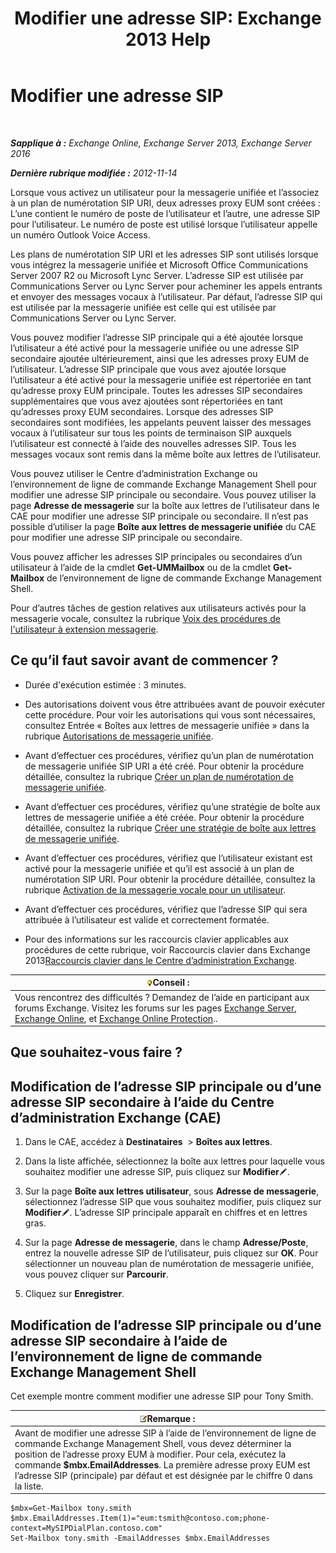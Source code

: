 ﻿---
title: 'Modifier une adresse SIP: Exchange 2013 Help'
TOCTitle: Modifier une adresse SIP
ms:assetid: 33f4f464-9baa-48af-bf5e-a0d55bb45f60
ms:mtpsurl: https://technet.microsoft.com/fr-fr/library/Dd335189(v=EXCHG.150)
ms:contentKeyID: 50555367
ms.date: 04/24/2018
mtps_version: v=EXCHG.150
ms.translationtype: HT
---

# Modifier une adresse SIP

 

_**Sapplique à :** Exchange Online, Exchange Server 2013, Exchange Server 2016_

_**Dernière rubrique modifiée :** 2012-11-14_

Lorsque vous activez un utilisateur pour la messagerie unifiée et l’associez à un plan de numérotation SIP URI, deux adresses proxy EUM sont créées : L’une contient le numéro de poste de l’utilisateur et l’autre, une adresse SIP pour l’utilisateur. Le numéro de poste est utilisé lorsque l’utilisateur appelle un numéro Outlook Voice Access.

Les plans de numérotation SIP URI et les adresses SIP sont utilisés lorsque vous intégrez la messagerie unifiée et Microsoft Office Communications Server 2007 R2 ou Microsoft Lync Server. L’adresse SIP est utilisée par Communications Server ou Lync Server pour acheminer les appels entrants et envoyer des messages vocaux à l’utilisateur. Par défaut, l’adresse SIP qui est utilisée par la messagerie unifiée est celle qui est utilisée par Communications Server ou Lync Server.

Vous pouvez modifier l’adresse SIP principale qui a été ajoutée lorsque l’utilisateur a été activé pour la messagerie unifiée ou une adresse SIP secondaire ajoutée ultérieurement, ainsi que les adresses proxy EUM de l’utilisateur. L’adresse SIP principale que vous avez ajoutée lorsque l’utilisateur a été activé pour la messagerie unifiée est répertoriée en tant qu’adresse proxy EUM principale. Toutes les adresses SIP secondaires supplémentaires que vous avez ajoutées sont répertoriées en tant qu’adresses proxy EUM secondaires. Lorsque des adresses SIP secondaires sont modifiées, les appelants peuvent laisser des messages vocaux à l’utilisateur sur tous les points de terminaison SIP auxquels l’utilisateur est connecté à l’aide des nouvelles adresses SIP. Tous les messages vocaux sont remis dans la même boîte aux lettres de l’utilisateur.

Vous pouvez utiliser le Centre d’administration Exchange ou l’environnement de ligne de commande Exchange Management Shell pour modifier une adresse SIP principale ou secondaire. Vous pouvez utiliser la page **Adresse de messagerie** sur la boîte aux lettres de l’utilisateur dans le CAE pour modifier une adresse SIP principale ou secondaire. Il n’est pas possible d’utiliser la page **Boîte aux lettres de messagerie unifiée** du CAE pour modifier une adresse SIP principale ou secondaire.

Vous pouvez afficher les adresses SIP principales ou secondaires d’un utilisateur à l’aide de la cmdlet **Get-UMMailbox** ou de la cmdlet **Get-Mailbox** de l’environnement de ligne de commande Exchange Management Shell.

Pour d’autres tâches de gestion relatives aux utilisateurs activés pour la messagerie vocale, consultez la rubrique [Voix des procédures de l'utilisateur à extension messagerie](voice-mail-enabled-user-procedures-exchange-2013-help.md).

## Ce qu’il faut savoir avant de commencer ?

  - Durée d'exécution estimée : 3 minutes.

  - Des autorisations doivent vous être attribuées avant de pouvoir exécuter cette procédure. Pour voir les autorisations qui vous sont nécessaires, consultez Entrée « Boîtes aux lettres de messagerie unifiée » dans la rubrique [Autorisations de messagerie unifiée](unified-messaging-permissions-exchange-2013-help.md).

  - Avant d’effectuer ces procédures, vérifiez qu’un plan de numérotation de messagerie unifiée SIP URI a été créé. Pour obtenir la procédure détaillée, consultez la rubrique [Créer un plan de numérotation de messagerie unifiée](create-a-um-dial-plan-exchange-2013-help.md).

  - Avant d’effectuer ces procédures, vérifiez qu’une stratégie de boîte aux lettres de messagerie unifiée a été créée. Pour obtenir la procédure détaillée, consultez la rubrique [Créer une stratégie de boîte aux lettres de messagerie unifiée](create-a-um-mailbox-policy-exchange-2013-help.md).

  - Avant d’effectuer ces procédures, vérifiez que l’utilisateur existant est activé pour la messagerie unifiée et qu’il est associé à un plan de numérotation SIP URI. Pour obtenir la procédure détaillée, consultez la rubrique [Activation de la messagerie vocale pour un utilisateur](enable-a-user-for-voice-mail-exchange-2013-help.md).

  - Avant d’effectuer ces procédures, vérifiez que l’adresse SIP qui sera attribuée à l’utilisateur est valide et correctement formatée.

  - Pour des informations sur les raccourcis clavier applicables aux procédures de cette rubrique, voir Raccourcis clavier dans Exchange 2013[Raccourcis clavier dans le Centre d’administration Exchange](keyboard-shortcuts-in-the-exchange-admin-center-exchange-online-protection-help.md).

<table>
<thead>
<tr class="header">
<th><img src="images/Bb125224.tip(EXCHG.150).gif" title="Conseil" alt="Conseil" />Conseil :</th>
</tr>
</thead>
<tbody>
<tr class="odd">
<td>Vous rencontrez des difficultés ? Demandez de l’aide en participant aux forums Exchange. Visitez les forums sur les pages <a href="https://go.microsoft.com/fwlink/p/?linkid=60612">Exchange Server</a>, <a href="https://go.microsoft.com/fwlink/p/?linkid=267542">Exchange Online</a>, et <a href="https://go.microsoft.com/fwlink/p/?linkid=285351">Exchange Online Protection</a>..</td>
</tr>
</tbody>
</table>


## Que souhaitez-vous faire ?

## Modification de l’adresse SIP principale ou d’une adresse SIP secondaire à l’aide du Centre d’administration Exchange (CAE)

1.  Dans le CAE, accédez à **Destinataires**  \> **Boîtes aux lettres**.

2.  Dans la liste affichée, sélectionnez la boîte aux lettres pour laquelle vous souhaitez modifier une adresse SIP, puis cliquez sur **Modifier**![Icône Modifier](images/Bb124582.6f53ccb2-1f13-4c02-bea0-30690e6ea71d(EXCHG.150).gif "Icône Modifier").

3.  Sur la page **Boîte aux lettres utilisateur**, sous **Adresse de messagerie**, sélectionnez l’adresse SIP que vous souhaitez modifier, puis cliquez sur **Modifier**![Icône Modifier](images/Bb124582.6f53ccb2-1f13-4c02-bea0-30690e6ea71d(EXCHG.150).gif "Icône Modifier"). L’adresse SIP principale apparaît en chiffres et en lettres gras.

4.  Sur la page **Adresse de messagerie**, dans le champ **Adresse/Poste**, entrez la nouvelle adresse SIP de l’utilisateur, puis cliquez sur **OK**. Pour sélectionner un nouveau plan de numérotation de messagerie unifiée, vous pouvez cliquer sur **Parcourir**.

5.  Cliquez sur **Enregistrer**.

## Modification de l’adresse SIP principale ou d’une adresse SIP secondaire à l’aide de l’environnement de ligne de commande Exchange Management Shell

Cet exemple montre comment modifier une adresse SIP pour Tony Smith.

<table>
<thead>
<tr class="header">
<th><img src="images/JJ159664.note(EXCHG.150).gif" title="Remarque" alt="Remarque" />Remarque :</th>
</tr>
</thead>
<tbody>
<tr class="odd">
<td>Avant de modifier une adresse SIP à l’aide de l’environnement de ligne de commande Exchange Management Shell, vous devez déterminer la position de l’adresse proxy EUM à modifier. Pour cela, exécutez la commande <strong>$mbx.EmailAddresses</strong>. La première adresse proxy EUM est l’adresse SIP (principale) par défaut et est désignée par le chiffre 0 dans la liste.</td>
</tr>
</tbody>
</table>


    $mbx=Get-Mailbox tony.smith
    $mbx.EmailAddresses.Item(1)="eum:tsmith@contoso.com;phone-context=MySIPDialPlan.contoso.com"
    Set-Mailbox tony.smith -EmailAddresses $mbx.EmailAddresses

